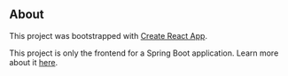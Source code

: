 ## About

This project was bootstrapped with [Create React App](https://github.com/facebook/create-react-app).

This project is only the frontend for a Spring Boot application. Learn more about it [here](https://github.com/botondDonath/movie-organizer-deployable). 
